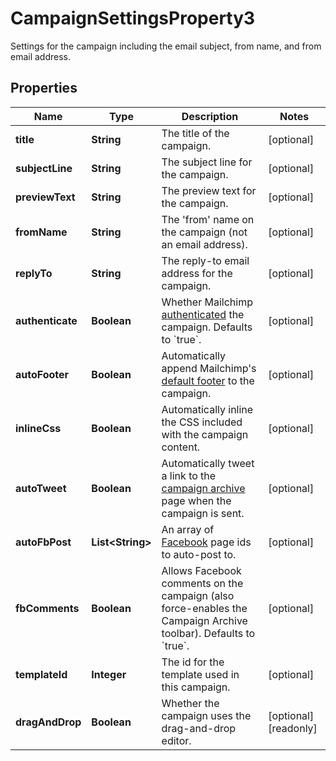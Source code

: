 

# CampaignSettingsProperty3

Settings for the campaign including the email subject, from name, and from email address.

## Properties

| Name | Type | Description | Notes |
|------------ | ------------- | ------------- | -------------|
|**title** | **String** | The title of the campaign. |  [optional] |
|**subjectLine** | **String** | The subject line for the campaign. |  [optional] |
|**previewText** | **String** | The preview text for the campaign. |  [optional] |
|**fromName** | **String** | The &#39;from&#39; name on the campaign (not an email address). |  [optional] |
|**replyTo** | **String** | The reply-to email address for the campaign. |  [optional] |
|**authenticate** | **Boolean** | Whether Mailchimp [authenticated](https://mailchimp.com/help/about-email-authentication/) the campaign. Defaults to &#x60;true&#x60;. |  [optional] |
|**autoFooter** | **Boolean** | Automatically append Mailchimp&#39;s [default footer](https://mailchimp.com/help/about-campaign-footers/) to the campaign. |  [optional] |
|**inlineCss** | **Boolean** | Automatically inline the CSS included with the campaign content. |  [optional] |
|**autoTweet** | **Boolean** | Automatically tweet a link to the [campaign archive](https://mailchimp.com/help/about-email-campaign-archives-and-pages/) page when the campaign is sent. |  [optional] |
|**autoFbPost** | **List&lt;String&gt;** | An array of [Facebook](https://mailchimp.com/help/connect-or-disconnect-the-facebook-integration/) page ids to auto-post to. |  [optional] |
|**fbComments** | **Boolean** | Allows Facebook comments on the campaign (also force-enables the Campaign Archive toolbar). Defaults to &#x60;true&#x60;. |  [optional] |
|**templateId** | **Integer** | The id for the template used in this campaign. |  [optional] |
|**dragAndDrop** | **Boolean** | Whether the campaign uses the drag-and-drop editor. |  [optional] [readonly] |



